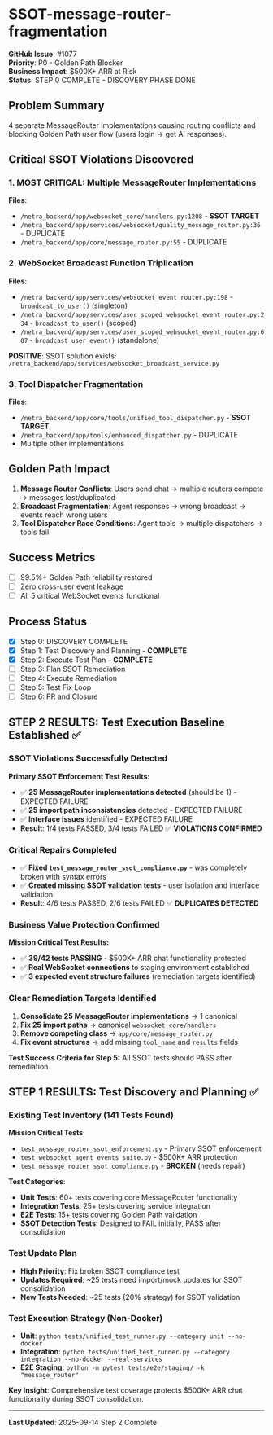 # SSOT-message-router-fragmentation

**GitHub Issue**: #1077  
**Priority**: P0 - Golden Path Blocker  
**Business Impact**: $500K+ ARR at Risk  
**Status**: STEP 0 COMPLETE - DISCOVERY PHASE DONE  

## Problem Summary
4 separate MessageRouter implementations causing routing conflicts and blocking Golden Path user flow (users login → get AI responses).

## Critical SSOT Violations Discovered

### 1. MOST CRITICAL: Multiple MessageRouter Implementations
**Files**:
- `/netra_backend/app/websocket_core/handlers.py:1208` - **SSOT TARGET**
- `/netra_backend/app/services/websocket/quality_message_router.py:36` - DUPLICATE
- `/netra_backend/app/core/message_router.py:55` - DUPLICATE

### 2. WebSocket Broadcast Function Triplication
**Files**:
- `/netra_backend/app/services/websocket_event_router.py:198` - `broadcast_to_user()` (singleton)
- `/netra_backend/app/services/user_scoped_websocket_event_router.py:234` - `broadcast_to_user()` (scoped)
- `/netra_backend/app/services/user_scoped_websocket_event_router.py:607` - `broadcast_user_event()` (standalone)

**POSITIVE**: SSOT solution exists: `/netra_backend/app/services/websocket_broadcast_service.py`

### 3. Tool Dispatcher Fragmentation
**Files**:
- `/netra_backend/app/core/tools/unified_tool_dispatcher.py` - **SSOT TARGET**
- `/netra_backend/app/tools/enhanced_dispatcher.py` - DUPLICATE
- Multiple other implementations

## Golden Path Impact
1. **Message Router Conflicts**: Users send chat → multiple routers compete → messages lost/duplicated
2. **Broadcast Fragmentation**: Agent responses → wrong broadcast → events reach wrong users
3. **Tool Dispatcher Race Conditions**: Agent tools → multiple dispatchers → tools fail

## Success Metrics
- [ ] 99.5%+ Golden Path reliability restored
- [ ] Zero cross-user event leakage  
- [ ] All 5 critical WebSocket events functional

## Process Status
- [x] Step 0: DISCOVERY COMPLETE
- [x] Step 1: Test Discovery and Planning - **COMPLETE**
- [x] Step 2: Execute Test Plan - **COMPLETE**
- [ ] Step 3: Plan SSOT Remediation
- [ ] Step 4: Execute Remediation
- [ ] Step 5: Test Fix Loop
- [ ] Step 6: PR and Closure

## STEP 2 RESULTS: Test Execution Baseline Established ✅

### SSOT Violations Successfully Detected
**Primary SSOT Enforcement Test Results:**
- ✅ **25 MessageRouter implementations detected** (should be 1) - EXPECTED FAILURE
- ✅ **25 import path inconsistencies** detected - EXPECTED FAILURE  
- ✅ **Interface issues** identified - EXPECTED FAILURE
- **Result**: 1/4 tests PASSED, 3/4 tests FAILED ✅ **VIOLATIONS CONFIRMED**

### Critical Repairs Completed
- ✅ **Fixed `test_message_router_ssot_compliance.py`** - was completely broken with syntax errors
- ✅ **Created missing SSOT validation tests** - user isolation and interface validation
- **Result**: 4/6 tests PASSED, 2/6 tests FAILED ✅ **DUPLICATES DETECTED**

### Business Value Protection Confirmed  
**Mission Critical Test Results:**
- ✅ **39/42 tests PASSING** - $500K+ ARR chat functionality protected
- ✅ **Real WebSocket connections** to staging environment established
- ✅ **3 expected event structure failures** (remediation targets identified)

### Clear Remediation Targets Identified
1. **Consolidate 25 MessageRouter implementations** → 1 canonical
2. **Fix 25 import paths** → canonical `websocket_core/handlers`  
3. **Remove competing class** → `app/core/message_router.py`
4. **Fix event structures** → add missing `tool_name` and `results` fields

**Test Success Criteria for Step 5:** All SSOT tests should PASS after remediation

## STEP 1 RESULTS: Test Discovery and Planning ✅

### Existing Test Inventory (141 Tests Found)
**Mission Critical Tests**:
- `test_message_router_ssot_enforcement.py` - Primary SSOT enforcement 
- `test_websocket_agent_events_suite.py` - $500K+ ARR protection
- `test_message_router_ssot_compliance.py` - **BROKEN** (needs repair)

**Test Categories**:
- **Unit Tests**: 60+ tests covering core MessageRouter functionality
- **Integration Tests**: 25+ tests covering service integration  
- **E2E Tests**: 15+ tests covering Golden Path validation
- **SSOT Detection Tests**: Designed to FAIL initially, PASS after consolidation

### Test Update Plan
- **High Priority**: Fix broken SSOT compliance test
- **Updates Required**: ~25 tests need import/mock updates for SSOT consolidation
- **New Tests Needed**: ~25 tests (20% strategy) for SSOT validation

### Test Execution Strategy (Non-Docker)
- **Unit**: `python tests/unified_test_runner.py --category unit --no-docker`
- **Integration**: `python tests/unified_test_runner.py --category integration --no-docker --real-services`  
- **E2E Staging**: `python -m pytest tests/e2e/staging/ -k "message_router"`

**Key Insight**: Comprehensive test coverage protects $500K+ ARR chat functionality during SSOT consolidation.

---
**Last Updated**: 2025-09-14 Step 2 Complete